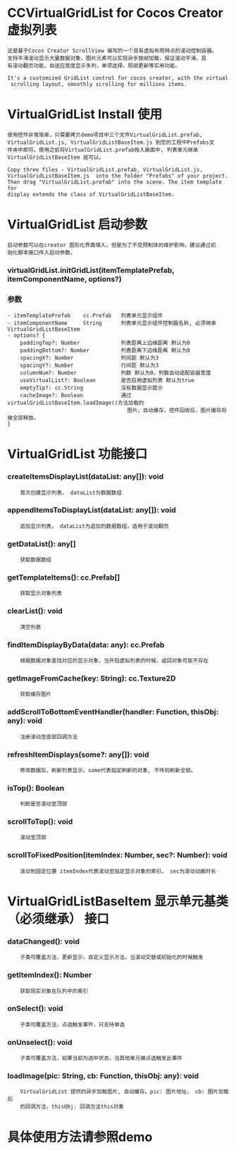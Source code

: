 # CCVirtualGridList for Cocos Creator 虚拟列表
    这是基于Cocos Creator ScrollView 编写的一个具有虚拟布局特点的滚动控制容器。
    支持平滑滚动显示大量数据对象，图片元素可以实现异步按帧加载，保证滚动平滑。具
    有滚动翻页功能，自适应宽度显示多列，单项选择，局部更新等实用功能。

    It's a customized GridList control for cocos creator, with the virtual
     scrolling layout, smoothly scrolling for millions items.

# VirtualGridList Install 使用
    使用控件非常简单，只需要拷贝demo项目中三个文件VirtualGridList.prefab, 
    VirtualGridList.js, VirtualGridListBaseItem.js 到您的工程中Prefabs文
    件夹中即可。使用之前将VirtualGridList.prefab拖入画面中, 列表单元继承
    VirtualGridListBaseItem 就可以。

    Copy three files - VirtualGridList.prefab, VirtualGridList.js, 
    VirtualGridListBaseItem.js  into the folder "Prefabs" of your project. 
    Then drag "VirtualGridList.prefab" into the scene. The item template for
    display extends the class of VirtualGridListBaseItem.

# VirtualGridList 启动参数
    启动参数可以在creator 图形化界面填入，但是为了不受预制体的维护影响，建议通过初
    始化脚本接口传入启动参数。

  ### virtualGridList.initGridList(itemTemplatePrefab, itemComponentName, options?)

  ### 参数
    - itemTemplatePrefab    cc.Prefab   列表单元显示组件
    - itemComponentName     String      列表单元显示组件控制器名称, 必须继承 VirtualGridListBaseItem
    - options? {                     
        paddingTop?: Number             列表距离上边缘距离 默认为0
        paddingBottom?: Number          列表距离下边缘距离 默认为0
        spacingX?: Number               列间距 默认为3
        spacingY?: Number               行间距 默认为3
        columnNum?: Number              列数 默认为0，列数自动适配容器宽度
        useVirtualList?: Boolean        是否启用虚拟列表 默认为true
        emptyTip?: cc.String            没有数据显示提示
        cacheImage?: Boolean            通过virtualGridListBaseItem.loadImage()方法加载的
                                          图片，自动缓存，控件回收后，图片缓存将被全部释放。
    }

# VirtualGridList 功能接口
  
  ### createItemsDisplayList(dataList: any[]): void
        首次创建显示列表， dataList为数据数组

  ### appendItemsToDisplayList(dataList: any[]): void
        追加显示列表， dataList为追加的数据数组，适用于滚动翻页

  ### getDataList(): any[]                    
        获取数据数组

  ### getTemplateItems(): cc.Prefab[]
        获取显示对象列表

  ### clearList(): void
        清空列表

  ### findItemDisplayByData(data: any): cc.Prefab
        根据数据对象查找对应的显示对象，当开启虚拟列表的时候，返回对象可能不存在

  ### getImageFromCache(key: String): cc.Texture2D
        获取缓存图片

  ### addScrollToBottomEventHandler(handler: Function, thisObj: any): void
        注册滚动至底部回调方法

  ### refreshItemDisplays(some?: any[]): void
        修改数据后，刷新列表显示，some代表指定刷新的对象, 不传则刷新全部。

  ### isTop(): Boolean
        判断是否滚动至顶部

  ### scrollToTop(): void
        滚动至顶部

  ### scrollToFixedPosition(itemIndex: Number, sec?: Number): void
        滚动到固定位置 itemIndex代表滚动至指定显示对象的索引， sec为滚动动画时长


# VirtualGridListBaseItem 显示单元基类 （必须继承） 接口

  ### dataChanged(): void
        子类可覆盖方法，更新显示，自定义显示方法，当滚动交替或初始化的时候触发

  ### getItemIndex(): Number
        获取现实对象在队列中的索引

  ### onSelect(): void
        子类可覆盖方法，点选触发事件，只支持单选

  ### onUnselect(): void
        子类可覆盖方法，如果当前为选中状态，当其他单元被点选触发此事件

  ### loadImage(pic: String, cb: Function, thisObj: any): void
        VirtualGridList 提供的异步加载图片, 自动缓存。pic: 图片地址， cb: 图片加载后
        的回调方法，thisObj: 回调方法this对象

# 具体使用方法请参照demo

  
